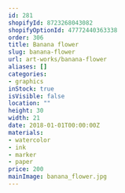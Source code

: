 ```yaml
---
id: 281
shopifyId: 8723268043082
shopifyOptionId: 47772440363338
order: 306
title: Banana flower
slug: banana-flower
url: art-works/banana-flower
aliases: []
categories:
- graphics
inStock: true
isVisible: false
location: ""
height: 30
width: 21
date: 2018-01-01T00:00:00Z
materials:
- watercolor
- ink
- marker
- paper
price: 200
mainImage: banana_flower.jpg
---
```

